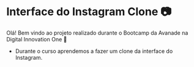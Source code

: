 # Interface do Instagram Clone :camera:

Olá! Bem vindo ao projeto realizado durante o Bootcamp da Avanade na Digital Innovation One :wave:

- Durante o curso aprendemos a fazer um clone da interface do Instagram.


